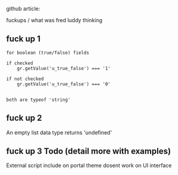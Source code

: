 github article:

fuckups / what was fred luddy thinking


## fuck up 1
    for boolean (true/false) fields

    if checked
        gr.getValue('u_true_false') === '1'

    if not checked 
        gr.getValue('u_true_false') === '0'


    both are typeof 'string'



## fuck up 2
An empty list data type returns 'undefined'


## fuck up 3 Todo (detail more with examples)
External script include on portal theme dosent work on UI interface 
